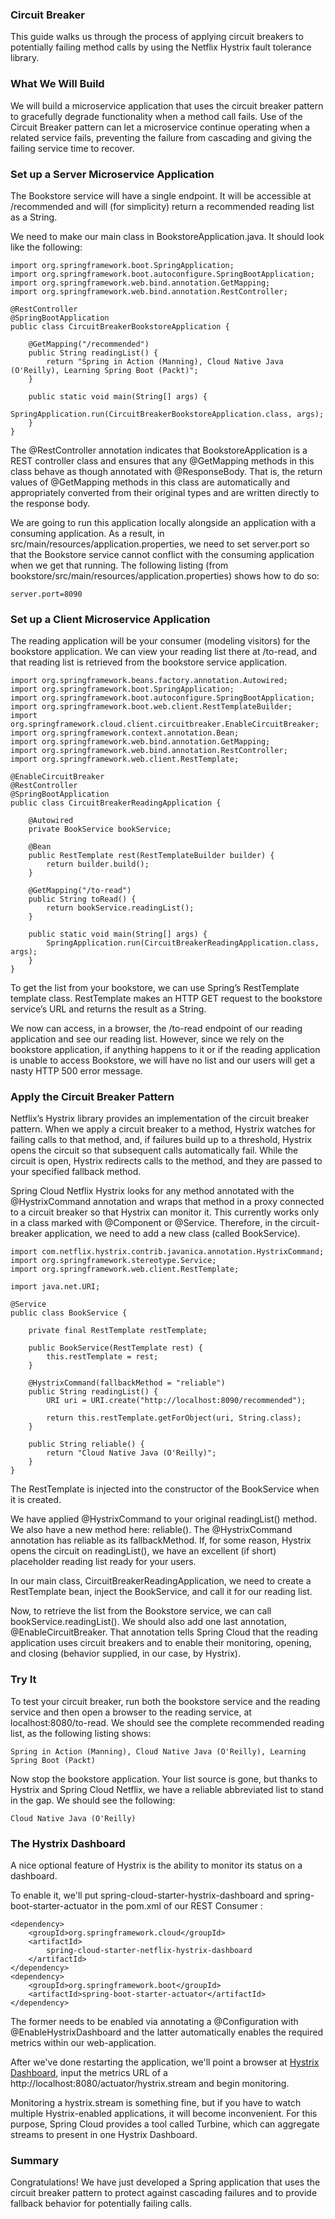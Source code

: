 ### Circuit Breaker
This guide walks us through the process of applying circuit breakers to potentially failing method calls by using the Netflix Hystrix fault tolerance library.

### What We Will Build
We will build a microservice application that uses the circuit breaker pattern to gracefully degrade functionality when a method call fails. Use of the Circuit Breaker pattern can let a microservice continue operating when a related service fails, preventing the failure from cascading and giving the failing service time to recover.

### Set up a Server Microservice Application
The Bookstore service will have a single endpoint. It will be accessible at /recommended and will (for simplicity) return a recommended reading list as a String.

We need to make our main class in BookstoreApplication.java. It should look like the following:

```
import org.springframework.boot.SpringApplication;
import org.springframework.boot.autoconfigure.SpringBootApplication;
import org.springframework.web.bind.annotation.GetMapping;
import org.springframework.web.bind.annotation.RestController;

@RestController
@SpringBootApplication
public class CircuitBreakerBookstoreApplication {

	@GetMapping("/recommended")
	public String readingList() {
		return "Spring in Action (Manning), Cloud Native Java (O'Reilly), Learning Spring Boot (Packt)";
	}

	public static void main(String[] args) {
		SpringApplication.run(CircuitBreakerBookstoreApplication.class, args);
	}
}
```

The @RestController annotation indicates that BookstoreApplication is a REST controller class and ensures that any @GetMapping methods in this class behave as though annotated with @ResponseBody. That is, the return values of @GetMapping methods in this class are automatically and appropriately converted from their original types and are written directly to the response body.

We are going to run this application locally alongside an application with a consuming application. As a result, in src/main/resources/application.properties, we need to set server.port so that the Bookstore service cannot conflict with the consuming application when we get that running. The following listing (from bookstore/src/main/resources/application.properties) shows how to do so:

```
server.port=8090
```

### Set up a Client Microservice Application
The reading application will be your consumer (modeling visitors) for the bookstore application. We can view your reading list there at /to-read, and that reading list is retrieved from the bookstore service application.

```
import org.springframework.beans.factory.annotation.Autowired;
import org.springframework.boot.SpringApplication;
import org.springframework.boot.autoconfigure.SpringBootApplication;
import org.springframework.boot.web.client.RestTemplateBuilder;
import org.springframework.cloud.client.circuitbreaker.EnableCircuitBreaker;
import org.springframework.context.annotation.Bean;
import org.springframework.web.bind.annotation.GetMapping;
import org.springframework.web.bind.annotation.RestController;
import org.springframework.web.client.RestTemplate;

@EnableCircuitBreaker
@RestController
@SpringBootApplication
public class CircuitBreakerReadingApplication {

	@Autowired
	private BookService bookService;

	@Bean
	public RestTemplate rest(RestTemplateBuilder builder) {
		return builder.build();
	}

	@GetMapping("/to-read")
	public String toRead() {
		return bookService.readingList();
	}

	public static void main(String[] args) {
		SpringApplication.run(CircuitBreakerReadingApplication.class, args);
	}
}
```
To get the list from your bookstore, we can use Spring’s RestTemplate template class. RestTemplate makes an HTTP GET request to the bookstore service’s URL and returns the result as a String.

We now can access, in a browser, the /to-read endpoint of our reading application and see our reading list. However, since we rely on the bookstore application, if anything happens to it or if the reading application is unable to access Bookstore, we will have no list and our users will get a nasty HTTP 500 error message.

### Apply the Circuit Breaker Pattern
Netflix’s Hystrix library provides an implementation of the circuit breaker pattern. When we apply a circuit breaker to a method, Hystrix watches for failing calls to that method, and, if failures build up to a threshold, Hystrix opens the circuit so that subsequent calls automatically fail. While the circuit is open, Hystrix redirects calls to the method, and they are passed to your specified fallback method.

Spring Cloud Netflix Hystrix looks for any method annotated with the @HystrixCommand annotation and wraps that method in a proxy connected to a circuit breaker so that Hystrix can monitor it. This currently works only in a class marked with @Component or @Service. Therefore, in the circuit-breaker application, we need to add a new class (called BookService).

```
import com.netflix.hystrix.contrib.javanica.annotation.HystrixCommand;
import org.springframework.stereotype.Service;
import org.springframework.web.client.RestTemplate;

import java.net.URI;

@Service
public class BookService {

	private final RestTemplate restTemplate;

	public BookService(RestTemplate rest) {
		this.restTemplate = rest;
	}

	@HystrixCommand(fallbackMethod = "reliable")
	public String readingList() {
		URI uri = URI.create("http://localhost:8090/recommended");

		return this.restTemplate.getForObject(uri, String.class);
	}

	public String reliable() {
		return "Cloud Native Java (O'Reilly)";
	}
}
```

The RestTemplate is injected into the constructor of the BookService when it is created.

We have applied @HystrixCommand to your original readingList() method. We also have a new method here: reliable(). The @HystrixCommand annotation has reliable as its fallbackMethod. If, for some reason, Hystrix opens the circuit on readingList(), we have an excellent (if short) placeholder reading list ready for your users.


In our main class, CircuitBreakerReadingApplication, we need to create a RestTemplate bean, inject the BookService, and call it for our reading list.

Now, to retrieve the list from the Bookstore service, we can call bookService.readingList(). We should also add one last annotation, @EnableCircuitBreaker. That annotation tells Spring Cloud that the reading application uses circuit breakers and to enable their monitoring, opening, and closing (behavior supplied, in our case, by Hystrix).

### Try It
To test your circuit breaker, run both the bookstore service and the reading service and then open a browser to the reading service, at localhost:8080/to-read. We should see the complete recommended reading list, as the following listing shows:

```
Spring in Action (Manning), Cloud Native Java (O'Reilly), Learning Spring Boot (Packt)
```

Now stop the bookstore application. Your list source is gone, but thanks to Hystrix and Spring Cloud Netflix, we have a reliable abbreviated list to stand in the gap. We should see the following:

```
Cloud Native Java (O'Reilly)
```

### The Hystrix Dashboard
A nice optional feature of Hystrix is the ability to monitor its status on a dashboard.

To enable it, we'll put spring-cloud-starter-hystrix-dashboard and spring-boot-starter-actuator in the pom.xml of our REST Consumer :

```
<dependency>
	<groupId>org.springframework.cloud</groupId>
	<artifactId>
		spring-cloud-starter-netflix-hystrix-dashboard
	</artifactId>
</dependency>
<dependency>
	<groupId>org.springframework.boot</groupId>
	<artifactId>spring-boot-starter-actuator</artifactId>
</dependency>
```

The former needs to be enabled via annotating a @Configuration with @EnableHystrixDashboard and the latter automatically enables the required metrics within our web-application.

After we've done restarting the application, we'll point a browser at [Hystrix Dashboard](http://localhost:8080/hystrix), input the metrics URL of a http://localhost:8080/actuator/hystrix.stream and begin monitoring.

Monitoring a hystrix.stream is something fine, but if you have to watch multiple Hystrix-enabled applications, it will become inconvenient. For this purpose, Spring Cloud provides a tool called Turbine, which can aggregate streams to present in one Hystrix Dashboard.

### Summary
Congratulations! We have just developed a Spring application that uses the circuit breaker pattern to protect against cascading failures and to provide fallback behavior for potentially failing calls.
